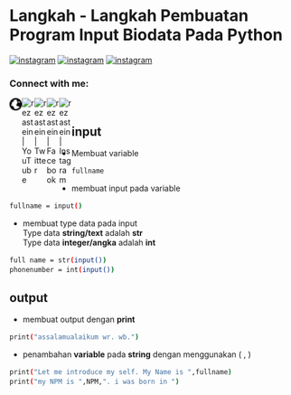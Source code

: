 # **Langkah - Langkah Pembuatan Program Input Biodata Pada Python**
[![instagram](https://img.shields.io/badge/Nama-Maulana%20Reza-blue.svg)](https://www.instagram.com/rezastein_) [![instagram](https://img.shields.io/badge/Nim-312110510-blue.svg)](https://www.instagram.com/rezastein_) [![instagram](https://img.shields.io/badge/Kelas-TI.21.C5-blue.svg)](https://www.instagram.com/rezastein_)

### Connect with me:

[<img align="left" alt="rezastein.com" width="22px" src="https://raw.githubusercontent.com/iconic/open-iconic/master/svg/globe.svg" />](https://officialeinsteinpro.wordpress.com/)
[<img align="left" alt="rezastein| YouTube" width="22px" src="https://cdn.jsdelivr.net/npm/simple-icons@v3/icons/youtube.svg" />](https://www.youtube.com/channel/UCNKeQLX0b-a65ZVLIPlhc9w)
[<img align="left" alt="rezastein | Twitter" width="22px" src="https://cdn.jsdelivr.net/npm/simple-icons@v3/icons/twitter.svg" />](https://twitter.com/rezastein_)
[<img align="left" alt="rezastein | Facebook" width="22px" src="https://cdn.jsdelivr.net/npm/simple-icons@v3/icons/facebook.svg" />](https://www.facebook.com/rezastein.rezastein)

[<img align="left" alt="rezastein | Instagram" width="22px" src="https://cdn.jsdelivr.net/npm/simple-icons@v3/icons/instagram.svg" />](https://www.instagram.com/rezastein_)
<br />

## input
- Membuat variable
```sh
fullname
```
- membuat input pada variable 
```sh
fullname = input()
```
- membuat type data pada input
<br> Type data **string/text** adalah **str**
<br> Type data **integer/angka** adalah **int**
```sh
full name = str(input())
phonenumber = int(input())
```
## output
- membuat output dengan **print**
```sh
print("assalamualaikum wr. wb.")
```
- penambahan **variable** pada **string** dengan menggunakan  ( , )
```sh
print("Let me introduce my self. My Name is ",fullname)
print("my NPM is ",NPM,". i was born in ")
```

